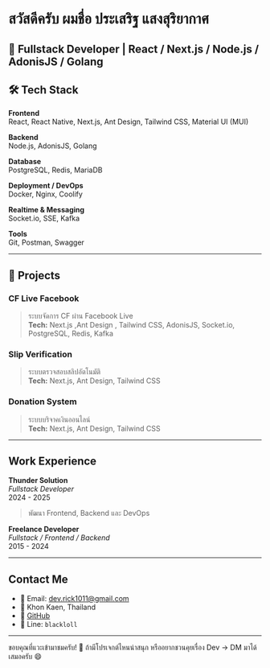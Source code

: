 # สวัสดีครับ ผมชื่อ ประเสริฐ แสงสุริยากาศ

🎯 Fullstack Developer | React / Next.js / Node.js / AdonisJS / Golang
---

## 🛠️ Tech Stack

**Frontend**  
React, React Native, Next.js, Ant Design, Tailwind CSS, Material UI (MUI)

**Backend**  
Node.js, AdonisJS, Golang

**Database**  
PostgreSQL, Redis, MariaDB

**Deployment / DevOps**  
Docker, Nginx, Coolify

**Realtime & Messaging**  
Socket.io, SSE, Kafka

**Tools**  
Git, Postman, Swagger

---

## 🚀 Projects

### CF Live Facebook  
> ระบบจัดการ CF ผ่าน Facebook Live  
**Tech:** Next.js ,Ant Design , Tailwind CSS, AdonisJS, Socket.io, PostgreSQL, Redis, Kafka

### Slip Verification  
> ระบบตรวจสอบสลิปอัตโนมัติ  
**Tech:** Next.js, Ant Design, Tailwind CSS

### Donation System  
> ระบบบริจาคเงินออนไลน์  
**Tech:** Next.js, Ant Design, Tailwind CSS

---

## Work Experience

**Thunder Solution**  
*Fullstack Developer*  
2024 - 2025  
> พัฒนา Frontend, Backend และ DevOps

**Freelance Developer**  
*Fullstack / Frontend / Backend*  
2015 - 2024

---

## Contact Me

- 📧 Email: dev.rick1011@gmail.com  
- 📍 Khon Kaen, Thailand  
- 🔗 [GitHub](https://github.com/DevRickLoll)  
- 💬 Line: `blackloll`  

---

ขอบคุณที่แวะเข้ามาชมครับ! 🙏 ถ้ามีโปรเจกต์ไหนน่าสนุก หรืออยากชวนคุยเรื่อง Dev → DM มาได้เสมอครับ 😄
